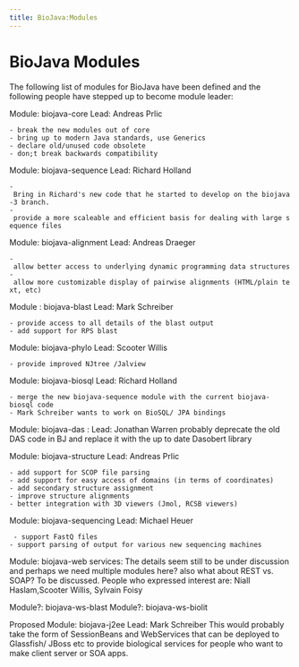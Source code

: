 ```yaml
---
title: BioJava:Modules
---
```


BioJava Modules
===============

The following list of modules for BioJava have been defined and the
following people have stepped up to become module leader:

Module: biojava-core Lead: Andreas Prlic

`- break the new modules out of core`  
`- bring up to modern Java standards, use Generics`  
`- declare old/unused code obsolete`  
`- don;t break backwards compatibility`

Module: biojava-sequence Lead: Richard Holland

`- Bring in Richard's new code that he started to develop on the biojava-3 branch.`  
`- provide a more scaleable and efficient basis for dealing with large sequence files`  

Module: biojava-alignment Lead: Andreas Draeger

`- allow better access to underlying dynamic programming data structures`  
`- allow more customizable display of pairwise alignments (HTML/plain text, etc)`

Module : biojava-blast Lead: Mark Schreiber

`- provide access to all details of the blast output`  
`- add support for RPS blast`

Module: biojava-phylo Lead: Scooter Willis

`- provide improved NJtree /Jalview`  

Module: biojava-biosql Lead: Richard Holland

`- merge the new biojava-sequence module with the current biojava-biosql code `  
`- Mark Schreiber wants to work on BioSQL/ JPA bindings`

Module: biojava-das : Lead: Jonathan Warren probably deprecate the old
DAS code in BJ and replace it with the up to date Dasobert library

Module: biojava-structure Lead: Andreas Prlic

`- add support for SCOP file parsing`  
`- add support for easy access of domains (in terms of coordinates)`  
`- add secondary structure assignment`  
`- improve structure alignments`  
`- better integration with 3D viewers (Jmol, RCSB viewers)`

Module: biojava-sequencing Lead: Michael Heuer

` - support FastQ files`  
`- support parsing of output for various new sequencing machines`

Module: biojava-web services: The details seem still to be under
discussion and perhaps we need multiple modules here? also what about
REST vs. SOAP? To be discussed. People who expressed interest are: Niall
Haslam,Scooter Willis, Sylvain Foisy

Module?: biojava-ws-blast Module?: biojava-ws-biolit

Proposed Module: biojava-j2ee Lead: Mark Schreiber This would probably
take the form of SessionBeans and WebServices that can be deployed to
Glassfish/ JBoss etc to provide biological services for people who want
to make client server or SOA apps.
